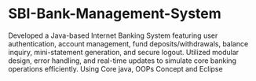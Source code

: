 # SBI-Bank-Management-System
Developed a Java-based Internet Banking System featuring user authentication, account management, fund deposits/withdrawals, balance inquiry, mini-statement generation, and secure logout. Utilized modular design, error handling, and real-time updates to simulate core banking operations efficiently. Using Core java, OOPs Concept and Eclipse
